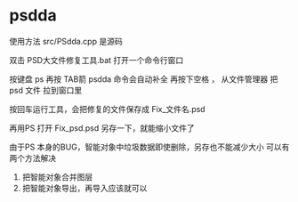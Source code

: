 # psdda
使用方法   src/PSdda.cpp 是源码

双击  PSD大文件修复工具.bat  打开一个命令行窗口

按键盘 ps 再按 TAB箭  psdda 命令会自动补全
再按下空格 ， 从文件管理器 把 psd 文件 拉到窗口里

按回车运行工具，会把修复的文件保存成  Fix_文件名.psd

再用PS 打开 Fix_psd.psd 另存一下，就能缩小文件了

由于PS 本身的BUG，智能对象中垃圾数据即使删除，另存也不能减少大小
可以有两个方法解决
1. 把智能对象合并图层
2. 把智能对象导出，再导入应该就可以
